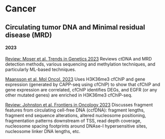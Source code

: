 # Cancer

## Circulating tumor DNA and Minimal residual disease (MRD)

#### 2023

[Review: Moser et al. Trends in Genetics 2023](https://pubmed.ncbi.nlm.nih.gov/36792446/) Reviews ctDNA and MRD detection methods, various sequencing and methylation techniques, and particularly ML-based techniques.

[Maansson et al. Mol Oncol. 2023](https://pubmed.ncbi.nlm.nih.gov/36825535/) Uses H3K36me3 cfChIP and gene expression (generated by CAPP-seq using cfChIP) to show that cfChIP and gene expression are correlated, cfChIP identifies DEGs, and EGFR (or any other mutated genes) are enriched in H3K36me3 cfChIP-seq.

[Review: Johnston et al. Frontiers in Oncology 2023](https://pubmed.ncbi.nlm.nih.gov/37081990/) Discusses fragment features from circulating cell-free DNA (ccfDNA): fragment lengths, fragment end sequence alterations, altered nucleosome positioning, fragmentation patterns downstream of TSS, read depth coverage, nucleosome spacing footprints around DNAse-I hypersensitive sites, nucleosome linker DNA lengths, etc.

